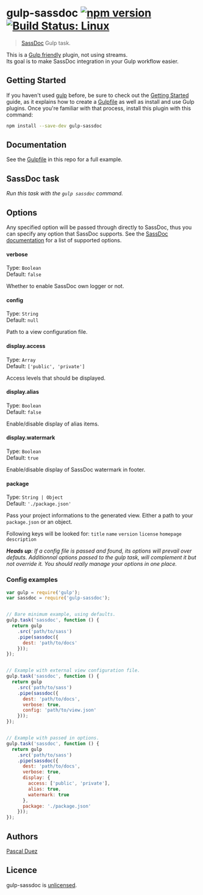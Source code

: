 # gulp-sassdoc [![npm version](http://img.shields.io/npm/v/gulp-sassdoc.svg?style=flat)](https://www.npmjs.org/package/gulp-sassdoc) [![Build Status: Linux](http://img.shields.io/travis/SassDoc/gulp-sassdoc.svg?style=flat)](https://travis-ci.org/SassDoc/gulp-sassdoc?branch=master)

> [SassDoc](https://github.com/SassDoc/sassdoc) Gulp task.

This is a [Gulp friendly](https://github.com/gulpjs/gulp/blob/master/docs/writing-a-plugin/README.md#about-streams) plugin, not using streams.  
Its goal is to make SassDoc integration in your Gulp workflow easier.

## Getting Started

If you haven't used [gulp][] before, be sure to check out the [Getting Started][] guide, as it explains how to create a [Gulpfile][Getting Started] as well as install and use Gulp plugins. Once you're familiar with that process, install this plugin with this command:

```sh
npm install --save-dev gulp-sassdoc
```

[gulp]: http://gulpjs.com
[Getting Started]: https://github.com/gulpjs/gulp/blob/master/docs/getting-started.md#getting-started



## Documentation

See the [Gulpfile](Gulpfile.js) in this repo for a full example.


## SassDoc task
_Run this task with the `gulp sassdoc` command._


## Options

Any specified option will be passed through directly to SassDoc, thus you can specify any option that SassDoc supports.
See the [SassDoc documentation](https://github.com/SassDoc/sassdoc/wiki/Customising-the-View) for a list of supported options.


#### verbose

Type: `Boolean`  
Default: `false`

Whether to enable SassDoc own logger or not.


#### config

Type: `String`  
Default: `null`

Path to a view configuration file.


#### display.access

Type: `Array`  
Default: `['public', 'private']`

Access levels that should be displayed.


#### display.alias

Type: `Boolean`  
Default: `false`

Enable/disable display of alias items.


#### display.watermark

Type: `Boolean`  
Default: `true`

Enable/disable display of SassDoc watermark in footer.


#### package

Type: `String | Object`  
Default: `'./package.json'`

Pass your project informations to the generated view.
Either a path to your `package.json` or an object.

Following keys will be looked for:
`title`
`name`
`version`
`license`
`homepage`
`description`



_**Heads up**: If a config file is passed and found, its options will prevail over defauts.
Additionnal options passed to the gulp task, will complement it but not override it.
You should really manage your options in one place._



### Config examples

```js
var gulp = require('gulp');
var sassdoc = require('gulp-sassdoc');


// Bare minimum example, using defaults.
gulp.task('sassdoc', function () {
  return gulp
    .src('path/to/sass')
    .pipe(sassdoc({
      dest: 'path/to/docs'
    }));
});


// Example with external view configuration file.
gulp.task('sassdoc', function () {
  return gulp
    .src('path/to/sass')
    .pipe(sassdoc({
      dest: 'path/to/docs',
      verbose: true,
      config: 'path/to/view.json'
    }));
});


// Example with passed in options.
gulp.task('sassdoc', function () {
  return gulp
    .src('path/to/sass')
    .pipe(sassdoc({
      dest: 'path/to/docs',
      verbose: true,
      display: {
        access: ['public', 'private'],
        alias: true,
        watermark: true
      },
      package: './package.json'
    }));
});
```

## Authors

[Pascal Duez](http://pascalduez.me)


## Licence

gulp-sassdoc is [unlicensed](http://unlicense.org/).

